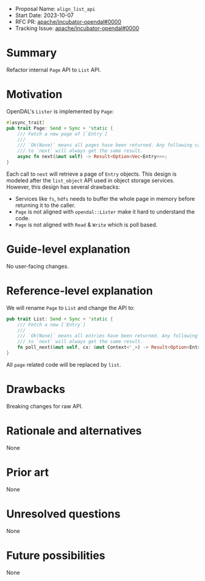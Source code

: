 - Proposal Name: `align_list_api`
- Start Date: 2023-10-07
- RFC PR: [apache/incubator-opendal#0000](https://github.com/apache/incubator-opendal/pull/0000)
- Tracking Issue: [apache/incubator-opendal#0000](https://github.com/apache/incubator-opendal/issues/0000)

# Summary

Refactor internal `Page` API to `List` API.

# Motivation

OpenDAL's `Lister` is implemented by `Page`:

```rust
#[async_trait]
pub trait Page: Send + Sync + 'static {
    /// Fetch a new page of [`Entry`]
    ///
    /// `Ok(None)` means all pages have been returned. Any following call
    /// to `next` will always get the same result.
    async fn next(&mut self) -> Result<Option<Vec<Entry>>>;
}
```

Each call to `next` will retrieve a page of `Entry` objects. This design is modeled after the `list_object` API used in object storage services. However, this design has several drawbacks:

- Services like `fs`, `hdfs` needs to buffer the whole page in memory before returning it to the caller.
- `Page` is not aligned with `opendal::Lister` make it hard to understand the code.
- `Page` is not aligned with `Read` & `Write` which is poll based.

# Guide-level explanation

No user-facing changes.

# Reference-level explanation

We will rename `Page` to `List` and change the API to:

```rust
pub trait List: Send + Sync + 'static {
    /// Fetch a new [`Entry`]
    ///
    /// `Ok(None)` means all entries have been returned. Any following call
    /// to `next` will always get the same result.
    fn poll_next(&mut self, cx: &mut Context<'_>) -> Result<Option<Entry>>;
}
```

All `page` related code will be replaced by `list`.

# Drawbacks

Breaking changes for raw API.

# Rationale and alternatives

None

# Prior art

None

# Unresolved questions

None

# Future possibilities

None
